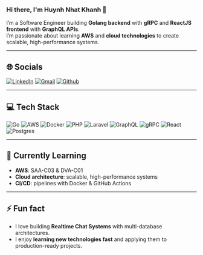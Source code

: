 ### Hi there, I'm Huynh Nhat Khanh 👋
I’m a Software Engineer building **Golang backend** with **gRPC** and **ReactJS frontend** with **GraphQL APIs**.  
I’m passionate about learning **AWS** and **cloud technologies** to create scalable, high-performance systems.

---

## 🌐 Socials
[![LinkedIn](https://img.shields.io/badge/LinkedIn-%230077B5.svg?logo=linkedin&logoColor=white)](https://linkedin.com/in/khanhhuynhnhat/)
[![Gmail](https://img.shields.io/badge/Gmail-%23D14836.svg?logo=gmail&logoColor=white)](mailto:khanhhuynh28082000@gmail.com)
[![Github](https://img.shields.io/badge/GitHub-%23121011.svg?logo=github&logoColor=white)](https://github.com/huynhnhatkhanh)

---

## 💻 Tech Stack
![Go](https://img.shields.io/badge/go-%2300ADD8.svg?style=for-the-badge&logo=go&logoColor=white)
![AWS](https://img.shields.io/badge/AWS-%23FF9900.svg?style=for-the-badge&logo=amazon-aws&logoColor=white)
![Docker](https://img.shields.io/badge/Docker-%230db7ed.svg?style=for-the-badge&logo=docker&logoColor=white)
![PHP](https://img.shields.io/badge/php-%23777BB4.svg?style=for-the-badge&logo=php&logoColor=white)
![Laravel](https://img.shields.io/badge/laravel-%23FF2D20.svg?style=for-the-badge&logo=laravel&logoColor=white)
![GraphQL](https://img.shields.io/badge/-GraphQL-E10098?style=for-the-badge&logo=graphql&logoColor=white)
![gRPC](https://img.shields.io/badge/-gRPC-000000?style=for-the-badge&logo=grpc&logoColor=white)
![React](https://img.shields.io/badge/react-%2361DAFB.svg?style=for-the-badge&logo=react&logoColor=white)
![Postgres](https://img.shields.io/badge/postgres-%23316192.svg?style=for-the-badge&logo=postgresql&logoColor=white)

---

## 🌱 Currently Learning
- **AWS**: SAA-C03 & DVA-C01
- **Cloud architecture**: scalable, high-performance systems
- **CI/CD**: pipelines with Docker & GitHub Actions

---

## ⚡ Fun fact
- I love building **Realtime Chat Systems** with multi-database architectures.  
- I enjoy **learning new technologies fast** and applying them to production-ready projects.
